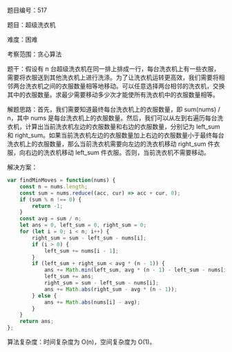 题目编号：517

题目：超级洗衣机

难度：困难

考察范围：贪心算法

题干：假设有 n 台超级洗衣机在同一排上排成一行，每台洗衣机上有一些衣服，需要将衣服送到其他洗衣机上进行洗涤。为了让洗衣机运转更高效，我们需要将相邻两台洗衣机之间的衣服数量相等地移动。可以任意选择两台相邻的洗衣机，交换其中的衣服数量。求最少需要移动多少次才能使所有洗衣机中的衣服数量相等。

解题思路：首先，我们需要知道最终每台洗衣机上的衣服数量，即 sum(nums) / n，其中 nums 是每台洗衣机上的衣服数量。然后，我们可以从左到右遍历每台洗衣机，计算出当前洗衣机左边的衣服数量和右边的衣服数量，分别记为 left_sum 和 right_sum。如果当前洗衣机左边的衣服数量加上右边的衣服数量小于最终每台洗衣机上的衣服数量，那么当前洗衣机需要向左边的洗衣机移动 right_sum 件衣服，向右边的洗衣机移动 left_sum 件衣服。否则，当前洗衣机不需要移动。

解决方案：

```javascript
var findMinMoves = function(nums) {
    const n = nums.length;
    const sum = nums.reduce((acc, cur) => acc + cur, 0);
    if (sum % n !== 0) {
        return -1;
    }
    const avg = sum / n;
    let ans = 0, left_sum = 0, right_sum = 0;
    for (let i = 0; i < n; i++) {
        right_sum = sum - left_sum - nums[i];
        if (i > 0) {
            left_sum += nums[i - 1];
        }
        if (left_sum + right_sum < avg * (n - 1)) {
            ans += Math.min(left_sum, avg * (n - 1) - left_sum - nums[i]);
            left_sum += ans;
            right_sum = sum - left_sum - nums[i];
            ans += Math.abs(right_sum - avg * (n - 1));
        } else {
            ans += Math.abs(nums[i] - avg);
        }
    }
    return ans;
};
```

算法复杂度：时间复杂度为 O(n)，空间复杂度为 O(1)。